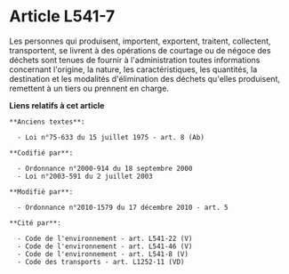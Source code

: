 # Article L541-7

Les personnes qui produisent, importent, exportent, traitent, collectent, transportent, se livrent à des opérations de
courtage ou de négoce des déchets  sont tenues de fournir à l'administration toutes informations concernant l'origine, la
nature, les caractéristiques, les quantités, la destination et les modalités d'élimination des déchets qu'elles produisent,
remettent à un tiers ou prennent en charge.

**Liens relatifs à cet article**

	**Anciens textes**:

	  - Loi n°75-633 du 15 juillet 1975 - art. 8 (Ab)

	**Codifié par**:

	  - Ordonnance n°2000-914 du 18 septembre 2000
	  - Loi n°2003-591 du 2 juillet 2003

	**Modifié par**:

	  - Ordonnance n°2010-1579 du 17 décembre 2010 - art. 5

	**Cité par**:

	  - Code de l'environnement - art. L541-22 (V)
	  - Code de l'environnement - art. L541-46 (V)
	  - Code de l'environnement - art. L541-8 (V)
	  - Code des transports - art. L1252-11 (VD)
